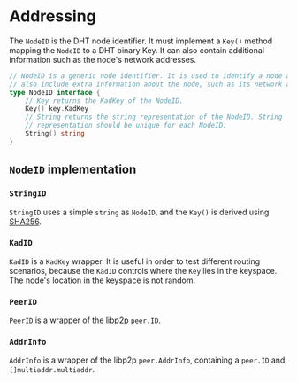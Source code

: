 # Addressing

The `NodeID` is the DHT node identifier. It must implement a `Key()` method mapping the `NodeID` to a DHT binary Key. It can also contain additional information such as the node's network addresses.

```go
// NodeID is a generic node identifier. It is used to identify a node and can
// also include extra information about the node, such as its network addresses.
type NodeID interface {
	// Key returns the KadKey of the NodeID.
	Key() key.KadKey
	// String returns the string representation of the NodeID. String
	// representation should be unique for each NodeID.
	String() string
}
```

## `NodeID` implementation

### `StringID`

`StringID` uses a simple `string` as `NodeID`, and the `Key()` is derived using [SHA256](../../key/sha256key256/).

### `KadID`

`KadID` is a `KadKey` wrapper. It is useful in order to test different routing scenarios, because the `KadID` controls where the `Key` lies in the keyspace. The node's location in the keyspace is not random.

### `PeerID`

`PeerID` is a wrapper of the libp2p `peer.ID`.

### `AddrInfo`

`AddrInfo` is a wrapper of the libp2p `peer.AddrInfo`, containing a `peer.ID` and `[]multiaddr.multiaddr`.